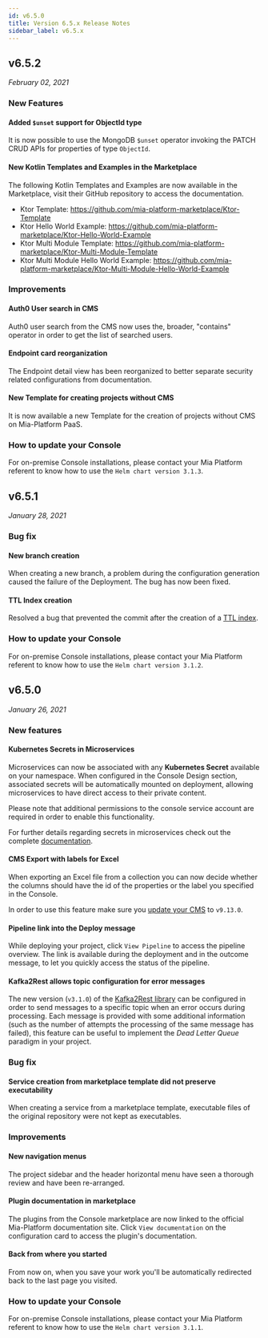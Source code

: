 ```yaml
---
id: v6.5.0
title: Version 6.5.x Release Notes
sidebar_label: v6.5.x
---
```


## v6.5.2

_February 02, 2021_

### New Features

#### Added `$unset` support for ObjectId type

It is now possible to use the MongoDB `$unset` operator invoking the PATCH CRUD APIs for properties of type `ObjectId`.

#### New Kotlin Templates and Examples in the Marketplace

The following Kotlin Templates and Examples are now available in the Marketplace, visit their GitHub repository to access the documentation.

* Ktor Template: https://github.com/mia-platform-marketplace/Ktor-Template   
* Ktor Hello World Example: https://github.com/mia-platform-marketplace/Ktor-Hello-World-Example   
* Ktor Multi Module Template: https://github.com/mia-platform-marketplace/Ktor-Multi-Module-Template   
* Ktor Multi Module Hello World Example: https://github.com/mia-platform-marketplace/Ktor-Multi-Module-Hello-World-Example   

### Improvements

#### Auth0 User search in CMS

Auth0 user search from the CMS now uses the, broader, "contains" operator in order to get the list of searched users.

#### Endpoint card reorganization

The Endpoint detail view has been reorganized to better separate security related configurations from documentation.

#### New Template for creating projects without CMS

It is now available a new Template for the creation of projects without CMS on Mia-Platform PaaS.

### How to update your Console

For on-premise Console installations, please contact your Mia Platform referent to know how to use the `Helm chart version 3.1.3`.

## v6.5.1

_January 28, 2021_

### Bug fix

#### New branch creation

When creating a new branch, a problem during the configuration generation caused the failure of the Deployment. The bug has now been fixed.

#### TTL Index creation

Resolved a bug that prevented the commit after the creation of a [TTL index](../runtime_suite/crud-service/overview_and_usage#indexes).

### How to update your Console

For on-premise Console installations, please contact your Mia Platform referent to know how to use the `Helm chart version 3.1.2`.

## v6.5.0

_January 26, 2021_

### New features

#### Kubernetes Secrets in Microservices

Microservices can now be associated with any **Kubernetes Secret** available on your namespace.
When configured in the Console Design section, associated secrets will be automatically mounted on deployment, allowing microservices to have direct access to their private content.

Please note that additional permissions to the console service account are required in order to enable this functionality.

For further details regarding secrets in microservices check out the complete [documentation](../development_suite/api-console/api-design/services#secrets).

#### CMS Export with labels for Excel

When exporting an Excel file from a collection you can now decide whether the columns should have the id of the properties or the label you specified in the Console.

In order to use this feature make sure you [update your CMS](../business_suite/update_cms) to `v9.13.0`.

#### Pipeline link into the Deploy message

While deploying your project, click `View Pipeline` to access the pipeline overview. The link is available during the deployment and in the outcome message, to let you quickly access the status of the pipeline.

#### Kafka2Rest allows topic configuration for error messages

The new version (`v3.1.0`) of the [Kafka2Rest library](../libraries/kafka2rest) can be configured in order to send messages to a specific topic when an error occurs during processing. Each message is provided with some additional information (such as the number of attempts the processing of the same message has failed), this feature can be useful to implement the _Dead Letter Queue_ paradigm in your project.

### Bug fix

#### Service creation from marketplace template did not preserve executability

When creating a service from a marketplace template, executable files of the original repository were not kept as executables.

### Improvements

#### New navigation menus

The project sidebar and the header horizontal menu have seen a thorough review and have been re-arranged.

#### Plugin documentation in marketplace

The plugins from the Console marketplace are now linked to the official Mia-Platform documentation site. Click `View documentation` on the configuration card to access the plugin's documentation.

#### Back from where you started

From now on, when you save your work you'll be automatically redirected back to the last page you visited.

### How to update your Console

For on-premise Console installations, please contact your Mia Platform referent to know how to use the `Helm chart version 3.1.1`.
